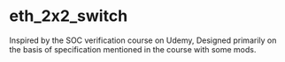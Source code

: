 # eth_2x2_switch
Inspired by the SOC verification course on Udemy, Designed primarily on the basis of specification mentioned in the course with some mods.
